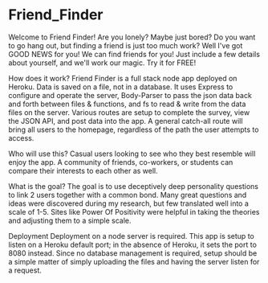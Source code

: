 # Friend_Finder

Welcome to Friend Finder! Are you lonely? Maybe just bored? Do you want to go hang out, but finding a friend is just too much work? Well I've got GOOD NEWS for you! We can find friends for you! Just include a few details about yourself, and we'll work our magic. Try it for FREE!

How does it work?
Friend Finder is a full stack node app deployed on Heroku. Data is saved on a file, not in a database. It uses Express to configure and operate the server, Body-Parser to pass the json data back and forth between files & functions, and fs to read & write from the data files on the server. Various routes are setup to complete the survey, view the JSON API, and post data into the app. A general catch-all route will bring all users to the homepage, regardless of the path the user attempts to access.

Who will use this?
Casual users looking to see who they best resemble will enjoy the app. A community of friends, co-workers, or students can compare their interests to each other as well.

What is the goal?
The goal is to use deceptively deep personality questions to link 2 users together with a common bond. Many great questions and ideas were discovered during my research, but few translated well into a scale of 1-5. Sites like Power Of Positivity were helpful in taking the theories and adjusting them to a simple scale.

Deployment
Deployment on a node server is required. This app is setup to listen on a Heroku default port; in the absence of Heroku, it sets the port to 8080 instead. Since no database management is required, setup should be a simple matter of simply uploading the files and having the server listen for a request.
